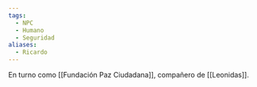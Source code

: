 ```yaml
---
tags:
  - NPC
  - Humano
  - Seguridad
aliases:
  - Ricardo
---
```

En turno como [[Fundación Paz Ciudadana]], compañero de [[Leonidas]].